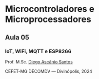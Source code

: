 # Microcontroladores e Microprocessadores

## Aula 05

### IoT, WiFi, MQTT e ESP8266

Prof. M.Sc. [Diego Ascânio Santos](mailto:ascanio@cefetmg.br)

CEFET-MG DECOMDV — Divinópolis, 2024
